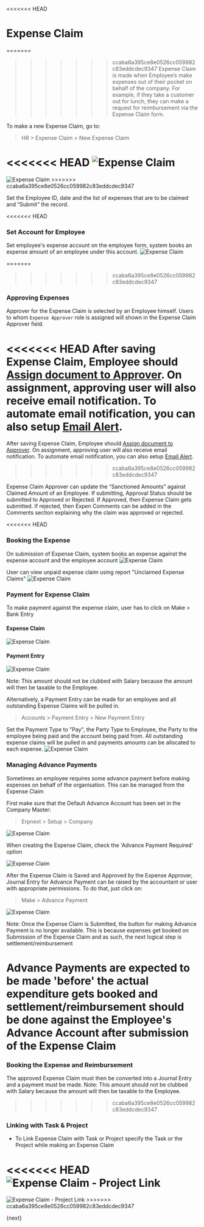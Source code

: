 <<<<<<< HEAD
# Expense Claim

=======
>>>>>>> ccaba6a395ce8e0526cc059982c83eddcdec9347
Expense Claim is made when Employee’s make expenses out of their pocket on behalf of the company. For example, if they take a customer out for lunch, they can make a request for reimbursement via the Expense Claim form.

To make a new Expense Claim, go to:

> HR > Expense Claim > New Expense Claim

<<<<<<< HEAD
<img class="screenshot" alt="Expense Claim" src="/docs/assets/img/human-resources/expense_claim.png">
=======
<img class="screenshot" alt="Expense Claim" src="{{docs_base_url}}/assets/img/human-resources/expense_claim.png">
>>>>>>> ccaba6a395ce8e0526cc059982c83eddcdec9347

Set the Employee ID, date and the list of expenses that are to be claimed and
“Submit” the record.

<<<<<<< HEAD
### Set Account for Employee
Set employee's expense account on the employee form, system books an expense amount of an employee under this account.
<img class="screenshot" alt="Expense Claim" src="/docs/assets/img/human-resources/employee_account.png">

=======
>>>>>>> ccaba6a395ce8e0526cc059982c83eddcdec9347
### Approving Expenses

Approver for the Expense Claim is selected by an Employee himself. Users to whom `Expense Approver` role is assigned will shown in the Expense Claim Approver field.

<<<<<<< HEAD
After saving Expense Claim, Employee should [Assign document to Approver](/docs/user/manual/en/using-eprnext/assignment.html). On assignment, approving user will also receive email notification. To automate email notification, you can also setup [Email Alert](/docs/user/manual/en/setting-up/email/email-alerts.html).
=======
After saving Expense Claim, Employee should [Assign document to Approver]({{docs_base_url}}/user/manual/en/using-eprnext/assignment.html). On assignment, approving user will also receive email notification. To automate email notification, you can also setup [Email Alert]({{docs_base_url}}/user/manual/en/setting-up/email/email-alerts.html).
>>>>>>> ccaba6a395ce8e0526cc059982c83eddcdec9347

Expense Claim Approver can update the “Sanctioned Amounts” against Claimed Amount of an Employee. If submitting, Approval Status should be submitted to Approved or Rejected. If Approved, then Expense Claim gets submitted. If rejected, then Expen
Comments can be added in the Comments section explaining why the claim was approved or rejected.

<<<<<<< HEAD
### Booking the Expense

On submission of Expense Claim, system books an expense against the expense account and the employee account
<img class="screenshot" alt="Expense Claim" src="/docs/assets/img/human-resources/expense_claim_book.png">

User can view unpaid expense claim using report "Unclaimed Expense Claims"
<img class="screenshot" alt="Expense Claim" src="/docs/assets/img/human-resources/unclaimed_expense_claims.png">

### Payment for Expense Claim

To make payment against the expense claim, user has to click on Make > Bank Entry
#### Expense Claim
<img class="screenshot" alt="Expense Claim" src="/docs/assets/img/human-resources/payment.png">

#### Payment Entry
<img class="screenshot" alt="Expense Claim" src="{{docs_base_url}}/assets/img/human-resources/payment_entry.png">

Note: This amount should not be clubbed with Salary because the amount will then be taxable to the Employee.

Alternatively, a Payment Entry can be made for an employee and all outstanding Expense Claims will be pulled in.

> Accounts > Payment Entry > New Payment Entry

Set the Payment Type to "Pay", the Party Type to Employee, the Party to the employee being paid and the account being paid 
from. All outstanding expense claims will be pulled in and payments amounts can be allocated to each expense.
<img class="screenshot" alt="Expense Claim" src="{{docs_base_url}}/assets/img/human-resources/expense_claim_payment_entry.png">

### Managing Advance Payments

Sometimes an employee requires some advance payment before making expenses on behalf of the organisation. This can be managed from the Expense Claim

First make sure that the Default Advance Account has been set in the Company Master:

> Erpnext > Setup > Company

<img class="screenshot" alt="Expense Claim" src="{{docs_base_url}}/assets/img/human-resources/company_advance_account.png">

When creating the Expense Claim, check the 'Advance Payment Required' option

<img class="screenshot" alt="Expense Claim" src="{{docs_base_url}}/assets/img/human-resources/advance_payment_required.png">

After the Expense Claim is Saved and Approved by the Expense Approver, Journal Entry for Advance Payment can be raised by the accountant or user with appropriate permissions. To do that, just click on:

> Make > Advance Payment

<img class="screenshot" alt="Expense Claim" src="{{docs_base_url}}/assets/img/human-resources/make_advance_payment.png">

Note: Once the Expense Claim is Submitted, the button for making Advance Payment is no longer available. This is because expenses get booked on Submission of the Expense Claim and as such, the next logical step is settlement/reimbursement

Advance Payments are expected to be made 'before' the actual expenditure gets booked and settlement/reimbursement should be done against the Employee's Advance Account after submission of the Expense Claim
=======
### Booking the Expense and Reimbursement

The approved Expense Claim must then be converted into a Journal Entry and a
payment must be made. Note: This amount should not be clubbed with Salary
because the amount will then be taxable to the Employee.
>>>>>>> ccaba6a395ce8e0526cc059982c83eddcdec9347

### Linking with Task & Project

* To Link Expense Claim with Task or Project specify the Task or the Project while making an Expense Claim

<<<<<<< HEAD
<img class="screenshot" alt="Expense Claim - Project Link" src="/docs/assets/img/project/project_expense_claim_link.png">
=======
<img class="screenshot" alt="Expense Claim - Project Link" src="{{docs_base_url}}/assets/img/project/project_expense_claim_link.png">
>>>>>>> ccaba6a395ce8e0526cc059982c83eddcdec9347

{next}
